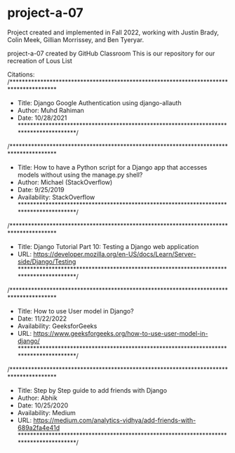 # project-a-07
Project created and implemented in Fall 2022, working with Justin Brady, Colin Meek, Gillian Morrissey, and Ben Tyeryar.

project-a-07 created by GitHub Classroom
This is our repository for our recreation of Lous List

Citations:
/***************************************************************************************
*    Title: Django Google Authentication using django-allauth
*    Author: Muhd Rahiman
*    Date: 10/28/2021
***************************************************************************************/
  
/***************************************************************************************
*    Title: How to have a Python script for a Django app that accesses models without using the manage.py shell?
*    Author: Michael (StackOverflow)
*    Date: 9/25/2019
*    Availability: StackOverflow
***************************************************************************************/

/***************************************************************************************
*    Title: Django Tutorial Part 10: Testing a Django web application
*    URL: https://developer.mozilla.org/en-US/docs/Learn/Server-side/Django/Testing
***************************************************************************************/

/***************************************************************************************
*    Title: How to use User model in Django?
*    Date: 11/22/2022
*    Availability: GeeksforGeeks
*    URL: https://www.geeksforgeeks.org/how-to-use-user-model-in-django/
***************************************************************************************/

/***************************************************************************************
*    Title: Step by Step guide to add friends with Django
*    Author: Abhik
*    Date: 10/25/2020
*    Availability: Medium
*    URL: https://medium.com/analytics-vidhya/add-friends-with-689a2fa4e41d
***************************************************************************************/

